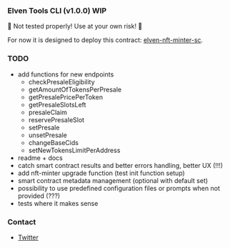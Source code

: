 ### Elven Tools CLI (v1.0.0) WIP

🚨 Not tested properly! Use at your own risk! 🚨

For now it is designed to deploy this contract: [elven-nft-minter-sc](https://github.com/juliancwirko/elven-nft-minter-sc/tree/development).

### TODO
- add functions for new endpoints
  - checkPresaleEligibility
  - getAmountOfTokensPerPresale
  - getPresalePricePerToken
  - getPresaleSlotsLeft
  - presaleClaim
  - reservePresaleSlot
  - setPresale
  - unsetPresale
  - changeBaseCids
  - setNewTokensLimitPerAddress
- readme + docs
- catch smart contract results and better errors handling, better UX (!!!)
- add nft-minter upgrade function (test init function setup)
- smart contract metadata management (optional with default set)
- possibility to use predefined configuration files or prompts when not provided (???)
- tests where it makes sense

### Contact

- [Twitter](https://twitter.com/JulianCwirko)
